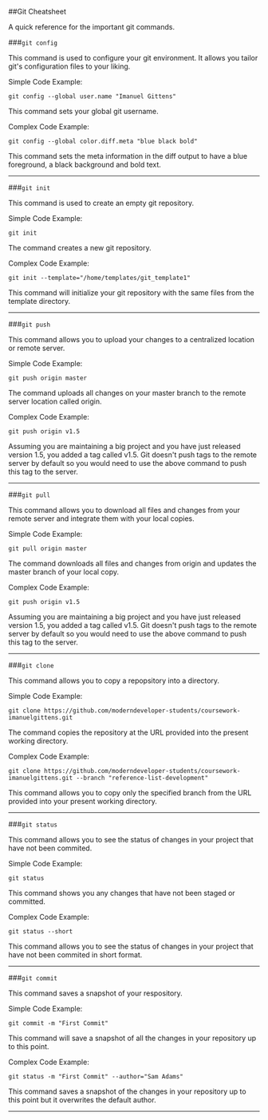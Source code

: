 ##Git Cheatsheet

A quick reference for the important git commands.

###`git config`

This command is used to configure your git environment. It allows you tailor git's configuration files to your liking. 

Simple Code Example:

	git config --global user.name "Imanuel Gittens"

This command sets your global git username.

Complex Code Example:

	git config --global color.diff.meta "blue black bold"

This command sets the meta information in the diff output to have a blue foreground, a black background and bold text. 

---

###`git init`

This command is used to create an empty git repository. 

Simple Code Example:

	git init

The command creates a new git repository.

Complex Code Example:

	git init --template="/home/templates/git_template1"

This command will initialize your git repository with the same files from the template directory.

---

###`git push`

This command allows you to upload your changes to a centralized location or remote server. 

Simple Code Example:

	git push origin master

The command uploads all changes on your master branch to the remote server location called origin.

Complex Code Example:

	git push origin v1.5

Assuming you are maintaining a big project and you have just released version 1.5, you added a tag called v1.5. Git doesn't push tags to the remote server by default so you would need to use the above command to push this tag to the server. 

---

###`git pull`

This command allows you to download all files and changes from your remote server and integrate them with your local copies. 

Simple Code Example:

	git pull origin master

The command downloads all files and changes from origin and updates the master branch of your local copy. 

Complex Code Example:

	git push origin v1.5

Assuming you are maintaining a big project and you have just released version 1.5, you added a tag called v1.5. Git doesn't push tags to the remote server by default so you would need to use the above command to push this tag to the server. 

---

###`git clone`

This command allows you to copy a repopsitory into a directory. 

Simple Code Example:

	git clone https://github.com/moderndeveloper-students/coursework-imanuelgittens.git

The command copies the repository at the URL provided into the present working directory. 

Complex Code Example:

	git clone https://github.com/moderndeveloper-students/coursework-imanuelgittens.git --branch "reference-list-development"

This command allows you to copy only the specified branch from the URL provided into your present working directory. 

---

###`git status`

This command allows you to see the status of changes in your project that have not been commited. 

Simple Code Example:

	git status

This command shows you any changes that have not been staged or committed. 

Complex Code Example:

	git status --short

This command allows you to see the status of changes in your project that have not been commited in short format.

---

###`git commit`

This command saves a snapshot of your respository. 

Simple Code Example:

	git commit -m "First Commit"

This command will save a snapshot of all the changes in your repository up to this point. 

Complex Code Example:

	git status -m "First Commit" --author="Sam Adams"

This command saves a snapshot of the changes in your repository up to this point but it overwrites the default author. 

---